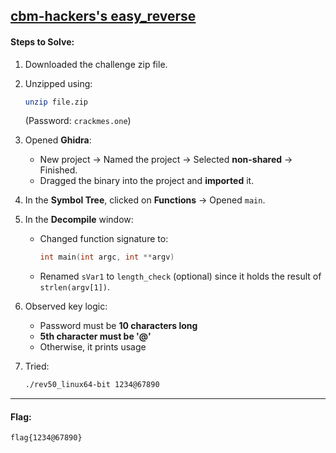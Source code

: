 ## [cbm-hackers's easy\_reverse](https://crackmes.one/crackme/5b8a37a433c5d45fc286ad83)


#### Steps to Solve:

1. Downloaded the challenge zip file.

2. Unzipped using:

   ```bash
   unzip file.zip
   ```

   (Password: `crackmes.one`)

3. Opened **Ghidra**:

   * New project → Named the project → Selected **non-shared** → Finished.
   * Dragged the binary into the project and **imported** it.

4. In the **Symbol Tree**, clicked on **Functions** → Opened `main`.

5. In the **Decompile** window:

   * Changed function signature to:

     ```c
     int main(int argc, int **argv)
     ```
   * Renamed `sVar1` to `length_check` (optional) since it holds the result of `strlen(argv[1])`.

6. Observed key logic:

   * Password must be **10 characters long**
   * **5th character must be '@'**
   * Otherwise, it prints usage

7. Tried:

   ```bash
   ./rev50_linux64-bit 1234@67890
   ```

---

#### Flag:

```
flag{1234@67890}
```
